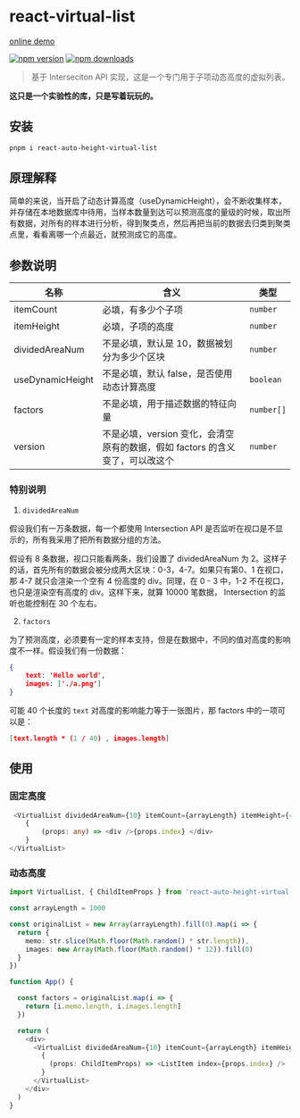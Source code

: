 # react-virtual-list

[online demo](https://stackblitz.com/edit/vitejs-vite-gqqgju?file=src/App.tsx) 

[![npm version](https://badgen.net/npm/v/react-auto-height-virtual-list)](https://npm.im/react-auto-height-virtual-list) 
[![npm downloads](https://badgen.net/npm/dm/react-auto-height-virtual-list)](https://npm.im/react-auto-height-virtual-list)

> 基于 Interseciton API 实现，这是一个专门用于子项动态高度的虚拟列表。

**这只是一个实验性的库，只是写着玩玩的。**

## 安装

```bash
pnpm i react-auto-height-virtual-list
```

## 原理解释

简单的来说，当开启了动态计算高度（useDynamicHeight），会不断收集样本，并存储在本地数据库中待用，当样本数量到达可以预测高度的量级的时候，取出所有数据，对所有的样本进行分析，得到聚类点，然后再把当前的数据去归类到聚类点里，看看离哪一个点最近，就预测成它的高度。

## 参数说明

| 名称 | 含义 | 类型 |
|----|----| --- |
| itemCount | 必填，有多少个子项| `number`|
| itemHeight | 必填，子项的高度| `number`|
| dividedAreaNum | 不是必填，默认是 10，数据被划分为多少个区块 | `number` |
| useDynamicHeight | 不是必填，默认 false，是否使用动态计算高度 | `boolean` |
| factors | 不是必填，用于描述数据的特征向量 | `number[]` |
| version | 不是必填，version 变化，会清空原有的数据，假如 factors 的含义变了，可以改这个 | `number` |

### 特别说明 

1. `dividedAreaNum`

假设我们有一万条数据，每一个都使用 Intersection API 是否监听在视口是不显示的，所有我采用了把所有数据分组的方法。

假设有 8 条数据，视口只能看两条，我们设置了 dividedAreaNum 为 2。这样子的话，首先所有的数据会被分成两大区块：0-3，4-7。如果只有第0、1 在视口，那 4-7 就只会渲染一个空有 4 份高度的 div。同理，在 0 - 3 中，1-2 不在视口，也只是渲染空有高度的 div。这样下来，就算 10000 笔数据， Intersection 的监听也能控制在 30 个左右。

2. `factors`

为了预测高度，必须要有一定的样本支持，但是在数据中，不同的值对高度的影响度不一样。假设我们有一份数据：

```json
{
    text: 'Hello world',
    images: ['./a.png']
}
```

可能 40 个长度的 `text` 对高度的影响能力等于一张图片，那 factors 中的一项可以是：

```json
[text.length * (1 / 40) , images.length]
```

## 使用

### 固定高度

```ts
 <VirtualList dividedAreaNum={10} itemCount={arrayLength} itemHeight={40}>
    {
        (props: any) => <div />{props.index} </div>
    }
</VirtualList>
```

### 动态高度

```ts
import VirtualList, { ChildItemProps } from 'react-auto-height-virtual-list'

const arrayLength = 1000

const originalList = new Array(arrayLength).fill(0).map(i => {
  return {
    memo: str.slice(Math.floor(Math.random() * str.length)),
    images: new Array(Math.floor(Math.random() * 12)).fill(0)
  }
})

function App() {

  const factors = originalList.map(i => {
    return [i.memo.length, i.images.length]
  })

  return (
    <div>
      <VirtualList dividedAreaNum={10} itemCount={arrayLength} itemHeight={40}>
        {
          (props: ChildItemProps) => <ListItem index={props.index} />
        }
      </VirtualList>
    </div>
  )
}
```
